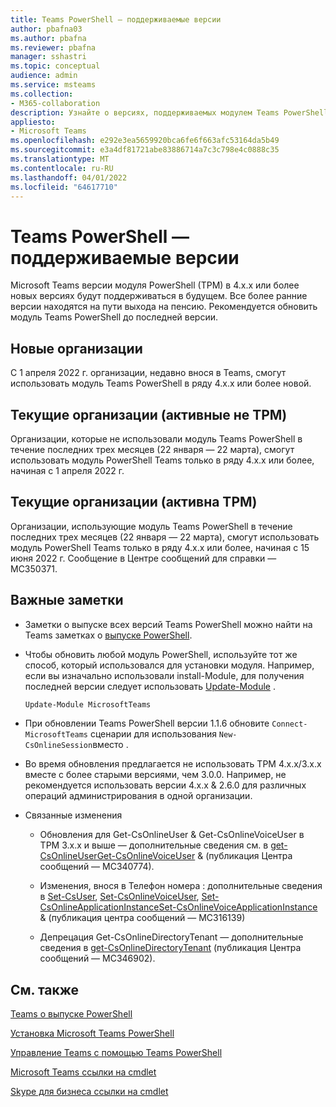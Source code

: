 ```yaml
---
title: Teams PowerShell — поддерживаемые версии
author: pbafna03
ms.author: pbafna
ms.reviewer: pbafna
manager: sshastri
ms.topic: conceptual
audience: admin
ms.service: msteams
ms.collection:
- M365-collaboration
description: Узнайте о версиях, поддерживаемых модулем Teams PowerShell, который используется для администрирования Microsoft Teams.
appliesto:
- Microsoft Teams
ms.openlocfilehash: e292e3ea5659920bca6fe6f663afc53164da5b49
ms.sourcegitcommit: e3a4df81721abe83886714a7c3c798e4c0888c35
ms.translationtype: MT
ms.contentlocale: ru-RU
ms.lasthandoff: 04/01/2022
ms.locfileid: "64617710"
---
```

# <a name="teams-powershell-module---supported-versions"></a>Teams PowerShell — поддерживаемые версии

Microsoft Teams версии модуля PowerShell (TPM) в 4.x.x или более новых версиях будут поддерживаться в будущем. Все более ранние версии находятся на пути выхода на пенсию. Рекомендуется обновить модуль Teams PowerShell до последней версии.



## <a name="new-organizations"></a>Новые организации

С 1 апреля 2022 г. организации, недавно внося в Teams, смогут использовать модуль Teams PowerShell в ряду 4.x.x или более новой.



## <a name="current-organizations-non-tpm-active"></a>Текущие организации (активные не TPM)

Организации, которые не использовали модуль Teams PowerShell в течение последних трех месяцев (22 января — 22 марта), смогут использовать модуль PowerShell Teams только в ряду 4.x.x или более, начиная с 1 апреля 2022 г.



## <a name="current-organizations-tpm-active"></a>Текущие организации (активна TPM)

Организации, использующие модуль Teams PowerShell в течение последних трех месяцев (22 января — 22 марта), смогут использовать модуль PowerShell Teams только в ряду 4.x.x или более, начиная с 15 июня 2022 г. Сообщение в Центре сообщений для справки — MC350371. 



## <a name="important-notes"></a>Важные заметки

- Заметки о выпуске всех версий Teams PowerShell можно найти на Teams заметках о [выпуске PowerShell](teams-powershell-release-notes.md).

- Чтобы обновить любой модуль PowerShell, используйте тот же способ, который использовался для установки модуля. Например, если вы изначально использовали install-Module, для получения последней версии следует использовать [Update-Module](/powershell/module/powershellget/update-module) .  

  ```powershell
  Update-Module MicrosoftTeams
  ```

-   При обновлении Teams PowerShell версии 1.1.6 обновите `Connect-MicrosoftTeams` сценарии для использования `New-CsOnlineSession`вместо .

-   Во время обновления предлагается не использовать TPM 4.x.x/3.x.x вместе с более старыми версиями, чем 3.0.0. Например, не рекомендуется использовать версии 4.x.x & 2.6.0 для различных операций администрирования в одной организации. 

- Связанные изменения
  * Обновления для Get-CsOnlineUser & Get-CsOnlineVoiceUser в TPM 3.x.x и выше — дополнительные сведения см. в [get-CsOnlineUserGet-CsOnlineVoiceUser](/powershell/module/skype/get-csonlineuser) &  (публикация Центра сообщений — MC340774).[](/powershell/module/skype/get-csonlinevoiceuser)

  * Изменения, внося в Телефон номера : дополнительные сведения в [Set-CsUser](/powershell/module/skype/set-csuser), [Set-CsOnlineVoiceUser](/powershell/module/skype/set-csonlinevoiceuser), [Set-CsOnlineApplicationInstanceSet-CsOnlineVoiceApplicationInstance](/powershell/module/skype/set-csonlineapplicationinstance) &  (публикация центра сообщений — MC316139)[](/powershell/module/skype/set-csonlinevoiceapplicationinstance)

  * Депрецация Get-CsOnlineDirectoryTenant — дополнительные сведения в [get-CsOnlineDirectoryTenant](/powershell/module/skype/get-csonlinedirectorytenant) (публикация Центра сообщений — MC346902).



## <a name="related-topics"></a>См. также

[Teams о выпуске PowerShell](teams-powershell-release-notes.md)

[Установка Microsoft Teams PowerShell](teams-powershell-install.md)

[Управление Teams с помощью Teams PowerShell](teams-powershell-managing-teams.md)

[Microsoft Teams ссылки на cmdlet](/powershell/module/teams) 

[Skype для бизнеса ссылки на cmdlet](/powershell/module/skype) 
